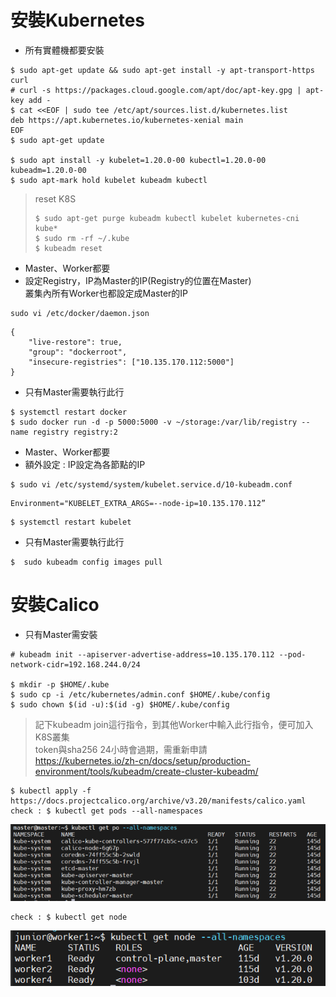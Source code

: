 # 安裝Kubernetes
* 所有實體機都要安裝
```
$ sudo apt-get update && sudo apt-get install -y apt-transport-https curl
# curl -s https://packages.cloud.google.com/apt/doc/apt-key.gpg | apt-key add -
$ cat <<EOF | sudo tee /etc/apt/sources.list.d/kubernetes.list
deb https://apt.kubernetes.io/kubernetes-xenial main
EOF
$ sudo apt-get update

$ sudo apt install -y kubelet=1.20.0-00 kubectl=1.20.0-00 kubeadm=1.20.0-00
$ sudo apt-mark hold kubelet kubeadm kubectl
```
> reset K8S  
> ```  
> $ sudo apt-get purge kubeadm kubectl kubelet kubernetes-cni kube*  
> $ sudo rm -rf ~/.kube  
> $ kubeadm reset

* Master、Worker都要
* 設定Registry，IP為Master的IP(Registry的位置在Master)  
叢集內所有Worker也都設定成Master的IP
```
sudo vi /etc/docker/daemon.json
```
```
{
    "live-restore": true,
    "group": "dockerroot",
    "insecure-registries": ["10.135.170.112:5000"]
} 
```

* 只有Master需要執行此行
```
$ systemctl restart docker
$ sudo docker run -d -p 5000:5000 -v ~/storage:/var/lib/registry --name registry registry:2 
```

* Master、Worker都要
* 額外設定 : IP設定為各節點的IP
```
$ sudo vi /etc/systemd/system/kubelet.service.d/10-kubeadm.conf 
```
```
Environment="KUBELET_EXTRA_ARGS=--node-ip=10.135.170.112”
```
```
$ systemctl restart kubelet
```
* 只有Master需要執行此行
```
$  sudo kubeadm config images pull 
```

# 安裝Calico
* 只有Master需安裝
```
# kubeadm init --apiserver-advertise-address=10.135.170.112 --pod-network-cidr=192.168.244.0/24

$ mkdir -p $HOME/.kube
$ sudo cp -i /etc/kubernetes/admin.conf $HOME/.kube/config
$ sudo chown $(id -u):$(id -g) $HOME/.kube/config
```
> 記下kubeadm join這行指令，到其他Worker中輸入此行指令，便可加入K8S叢集  
> token與sha256 24小時會過期，需重新申請  
> https://kubernetes.io/zh-cn/docs/setup/production-environment/tools/kubeadm/create-cluster-kubeadm/

```
$ kubectl apply -f https://docs.projectcalico.org/archive/v3.20/manifests/calico.yaml
check : $ kubectl get pods --all-namespaces
```
![image](https://github.com/jai-9110/Harmonia-DFL/blob/59b8812cdf66dc76bf114143dc0d80eb0756dd16/picture/get_pod1.png)
```
check : $ kubectl get node
```
![image](https://github.com/jai-9110/Harmonia-DFL/blob/3cc5922ed716eb8a66a75b1e8e7c1259eb21d04f/picture/get_node.png)

